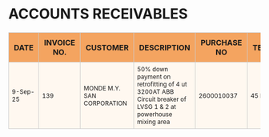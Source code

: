 <div class="header">
  <h1>ACCOUNTS RECEIVABLES</h1>
</div>

<table class="gridview">
  <thead>
    <tr>
      <th>DATE</th>
      <th>INVOICE NO.</th>
      <th>CUSTOMER</th>
      <th>DESCRIPTION</th>
      <th>PURCHASE NO</th>
      <th>TERMS</th>
      <th>DUE DATE</th>
      <th>AMOUNT</th>
      <th>EWT</th>
      <th>NET</th>
    </tr>
  </thead>
  <tbody>
    <tr>
      <td>9-Sep-25</td>
      <td>139</td>
      <td>MONDE M.Y. SAN CORPORATION</td>
      <td>50% down payment on retrofitting of 4 ut 3200AT ABB Circuit breaker of LVSG 1 & 2 at powerhouse mixing area</td>
      <td>2600010037</td>
      <td>45 Days</td>
      <td>02-Nov-25</td>
      <td>2,150,000.00</td>
      <td>43,000.00</td>
      <td>2,365,00.00</td>
    </tr>
  </tbody>
</table>

<style>
  .gridview {
    width: 100%;
    border-collapse: collapse;
    margin-top: 20px;
    background: #fff8f0;
    font-size: 13px; /* Default for all cells */
  }
  .gridview th {
    text-align: center;
    background: #f4a460;
    padding: 10px;
    border: 1px solid #ccc;
    font-size: 15px; /* Slightly bigger for header */
  }
  .gridview td {
    text-align: left;
    padding: 6px;
    border: 1px solid #ccc;
    font-size: 12px; /* Smaller font size for body */
  }
  .gridview tr:nth-child(even) {
    background: #fdf5e6;
  }
</style>
